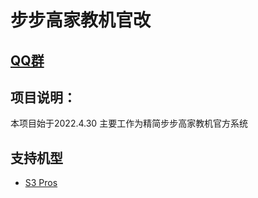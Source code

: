 # 步步高家教机官改
## [QQ群](https://jq.qq.com/?_wv=1027&k=XEqlOslZ)
## 项目说明：

  本项目始于2022.4.30 主要工作为精简步步高家教机官方系统
  
    
##  支持机型
- [S3 Pros](S3Pros.md)

